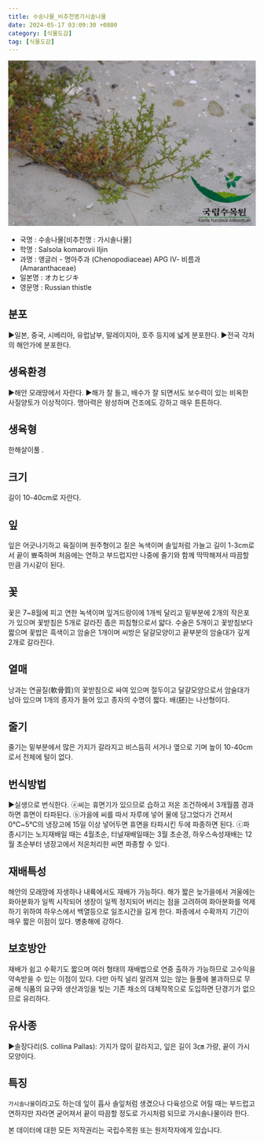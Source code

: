 ```yaml
---
title: 수송나물_비추천명가시솔나물
date: 2024-05-17 03:09:30 +0800
category: [식물도감]
tag: [식물도감]
---
```




![수송나물[비추천명 : 가시솔나물]](/assets/img/fileUpload/plants/basic/Chenopodiaceae/Salsola/15528/1_th2.JPG)
- 국명 : 수송나물[비추천명 : 가시솔나물]
- 학명 : Salsola komarovii Iljin
- 과명 : 앵글러 - 명아주과 (Chenopodiaceae) APG Ⅳ- 비름과 (Amaranthaceae)
- 일본명 : オカヒジキ
- 영문명 : Russian thistle


## 분포
▶일본, 중국, 시베리아, 유럽남부, 말레이지아, 호주 등지에 넓게 분포한다.
▶전국 각처의 해안가에 분포한다.
## 생육환경
▶해안 모래땅에서 자란다. 
▶해가 잘 들고, 배수가 잘 되면서도 보수력이 있는 비옥한 사질양토가 이상적이다. 맹아력은 왕성하며 건조에도 강하고 매우 튼튼하다.
## 생육형
한해살이풀 .
## 크기
길이 10-40cm로 자란다.
## 잎
잎은 어긋나기하고 육질이며 원주형이고 짙은 녹색이며 솔잎처럼 가늘고 길이 1-3cm로서 끝이 뾰죽하며 처음에는 연하고 부드럽지만 나중에 줄기와 함께 딱딱해져서 따끔할 만큼 가시같이 된다.
## 꽃
꽃은 7~8월에 피고 연한 녹색이며 잎겨드랑이에 1개씩 달리고 밑부분에 2개의 작은포 가 있으며 꽃받침은 5개로 갈라진 좁은 피침형으로서 얇다. 수술은 5개이고 꽃받침보다 짧으며 꽃밥은 흑색이고 암술은 1개이며 씨방은 달걀모양이고 끝부분의 암술대가 깊게 2개로 갈라진다.
## 열매
낭과는 연골질(軟骨質)의 꽃받침으로 싸여 있으며 절두이고 달걀모양으로서 암술대가 남아 있으며 1개의 종자가 들어 있고 종자의 수명이 짧다. 배(胚)는 나선형이다.
## 줄기
줄기는 밑부분에서 많은 가지가 갈라지고 비스듬히 서거나 옆으로 기며 높이 10-40cm로서 전체에 털이 없다.
## 번식방법
▶실생으로 번식한다. 
ⓐ씨는 휴면기가 있으므로 습하고 저온 조건하에서 3개월쯤 경과하면 휴면이 타파된다. 
ⓑ가을에 씨를 따서 자루에 넣어 물에 담그었다가 건져서 0℃~5℃의 냉장고에 15일 이상 넣어두면 휴면을 타파시킨 두에 파종하면 된다. 
ⓒ파종시기는 노지재배일 때는 4월초순, 터널재배일때는 3월 초순경, 하우스속성재배는 12월 초순부터 냉장고에서 저온처리한 씨면 파종할 수 있다.
## 재배특성
해안의 모래땅에 자생하나 내륙에서도 재배가 가능하다. 해가 짧은 늦가을에서 겨울에는 화아분화가 일찍 시작되어 생장이 일찍 정지되어 버리는 점을 고려하여 화아분화를 억제하기 위하여 하우스에서 백열등으로 일조시간을 길게 한다. 파종에서 수확까지 기간이 매우 짧은 이점이 있다. 병충해에 강하다.
## 보호방안
재배가 쉽고 수확기도 짧으며 여러 형태의 재배법으로 연중 출하가 가능하므로 고수익을 약속받을 수 있는 이점이 있다. 다만 아직 널리 알려져 있는 않는 들풀에 불과하므로 무공해 식품의 요구와 생산과잉을 빚는 기존 채소의 대체작목으로 도입하면 단경기가 없으므로 유리하다.
## 유사종
▶솔장다리(S. collina Pallas): 가지가 많이 갈라지고, 잎은 길이 3㎝ 가량, 끝이 가시 모양이다.
## 특징
`가시솔나물`이라고도 하는데 잎이 흡사 솔잎처럼 생겼으나 다육성으로 어릴 때는 부드럽고 연하지만 자라면 굳어져서 끝이 따끔할 정도로 가시처럼 되므로 가시솔나물이라 한다.






본 데이터에 대한 모든 저작권리는 국립수목원 또는 원저작자에게 있습니다.
